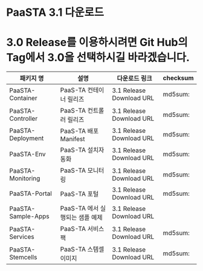 # PaaSTA 3.1 다운로드
# 3.0 Release를 이용하시려면 Git Hub의 Tag에서 3.0을 선택하시길 바라겠습니다. 
|패키지 명|설명 |다운로드 링크|checksum|
|---------|-------|--------------|---------------|
|PaaSTA-Container|PaaS-TA 컨테이너 릴리즈| 3.1 Release Download URL |md5sum:  |
|PaaSTA-Controller|PaaS-TA 컨트롤러 릴리즈| 3.1 Release Download URL |md5sum:  |
|PaaSTA-Deployment|PaaS-TA 배포 Manifest| 3.1 Release Download URL |md5sum:  |
|PaaSTA-Env|PaaS-TA 설치자동화| 3.1 Release Download URL |md5sum:  |
|PaaSTA-Monitoring|PaaS-TA 모니터링 |3.1 Release Download URL |md5sum:  |
|PaaSTA-Portal|PaaS-TA 포털|3.1 Release Download URL |md5sum:  |
|PaaSTA-Sample-Apps|PaaS-TA 에서 실행되는 샘플 예제 |3.1 Release Download URL |
|PaaSTA-Services|PaaS-TA 서비스 팩|3.1 Release Download URL |md5sum:  |
|PaaSTA-Stemcells|PaaS-TA 스템셀 이미지|3.1 Release Download URL |md5sum:  |
